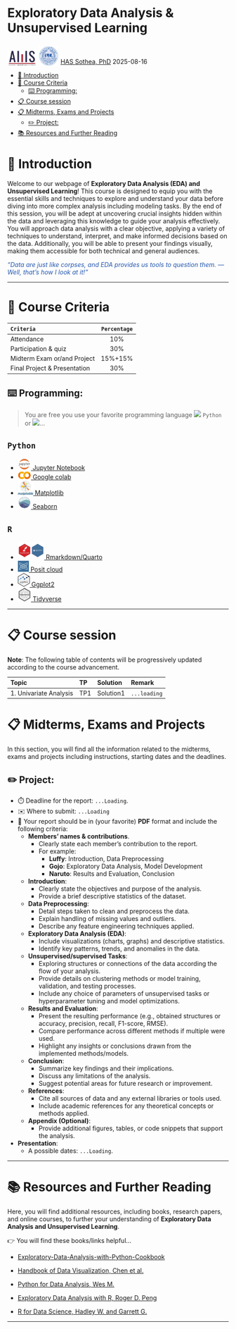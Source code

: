 # **Exploratory Data Analysis & Unsupervised Learning**
<img src="./img/AMS_logo.png#right"
style="position: relative; bottom: -5px;width:0.69444in" />
<img src="./img/itc.png#left"
style="position: relative; bottom: -5px;width:0.48611in" />
<a href="https://hassothea.github.io/">HAS Sothea, PhD</a>
2025-08-16

- [👋 Introduction](#-introduction)
- [📝 Course Criteria](#-course-criteria)
  - [⌨️ Programming:](#️-programming)
- [📋 Course session](#-course-session)
- [📋 Midterms, Exams and Projects](#-midterms-exams-and-projects)
  - [✏️ Project:](#️-project)
- [📚 Resources and Further Reading](#-resources-and-further-reading)

# 👋 Introduction

Welcome to our webpage of **Exploratory Data Analysis (EDA) and
Unsupervised Learning**! This course is designed to equip you with the
essential skills and techniques to explore and understand your data
before diving into more complex analysis including modeling tasks. By
the end of this session, you will be adept at uncovering crucial
insights hidden within the data and leveraging this knowledge to guide
your analysis effectively. You will approach data analysis with a clear
objective, applying a variety of techniques to understand, interpret,
and make informed decisions based on the data. Additionally, you will be
able to present your findings visually, making them accessible for both
technical and general audiences.

<span style="color: #2558afff;">*“Data are just like corpses, and EDA
provides us tools to question them. — Well, that’s how I look at
it!”*</span>

------------------------------------------------------------------------

# 📝 Course Criteria

| **`Criteria`**               | **`Percentage`** |
|:-----------------------------|:----------------:|
| Attendance                   |       10%        |
| Participation & quiz         |       30%        |
| Midterm Exam or/and Project  |     15%+15%      |
| Final Project & Presentation |       30%        |

## ⌨️ Programming:

> You are free you use your favorite programming language
> <a href="https://www.python.org/" target="_blank"><img
> src="./img/python.png" style="position: relative; bottom: 0px"
> width="30" /></a> `Python` or
> <a href="https://www.r-project.org/" target="_blank"><img
> src="./img/R_logo.png" style="position: relative; bottom: 0px"
> width="30" /></a>…

<div class="panel-tabset">

## `Python`

- <a href="https://docs.jupyter.org/en/latest/" target="_blank"><img
  src="./img/jupyter.png" style="position: relative; bottom: 0px"
  width="30" /> Jupyter Notebook</a>
- <a href="https://colab.research.google.com/" target="_blank"><img
  src="./img/colab.png" style="position: relative; bottom: 0px"
  width="30" /> Google colab</a>
- <a href="https://matplotlib.org/" target="_blank"><img
  src="./img/plt_logo.png" style="position: relative; bottom: 0px"
  width="35" /> Matplotlib</a>
- <a href="https://seaborn.pydata.org/" target="_blank"><img
  src="./img/sns_logo.svg" style="position: relative; bottom: 0px"
  width="30" /> Seaborn</a>

## `R`

- <a href="https://quarto.org/" target="_blank"><img
  src="./img/quarto_logo.png" style="position: relative; bottom: 0px"
  width="60" /> Rmarkdown/Quarto</a>
- <a href="https://ggplot2.tidyverse.org/" target="_blank"><img
  src="./img/posit_logo.png" style="position: relative; bottom: 0px"
  width="25" /> Posit cloud</a>
- <a href="https://ggplot2.tidyverse.org/" target="_blank"><img
  src="./img/ggplot_logo.png" style="position: relative; bottom: 0px"
  width="27" /> Ggplot2</a>
- <a href="https://www.tidyverse.org/" target="_blank"><img
  src="./img/tidyverse_logo.png" style="position: relative; bottom: 0px"
  width="30" /> Tidyverse</a>

</div>

------------------------------------------------------------------------

# 📋 Course session

**Note**: The following table of contents will be progressively updated
according to the course advancement.

| Topic                   | TP  | Solution  | Remark       |
|:------------------------|:----|:----------|:-------------|
| 1\. Univariate Analysis | TP1 | Solution1 | `...loading` |

<!--](https://hassothea.github.io/EDA_ITC/TPs/TP3_Data_Preprocessing.html){target="_blank"} | [TP3-solution](https://hassothea.github.io/EDA_ITC/Solutions/TP3_Data_Preprocessing_sol.html){target="_blank"} | ✅ Completed | -->

# 📋 Midterms, Exams and Projects

In this section, you will find all the information related to the
midterms, exams and projects including instructions, starting dates and
the deadlines.

## ✏️ Project:

- ⏱️ Deadline for the report: `...Loading`.
- ✉️ Where to submit: `...Loading`
- 📝 Your report should be in (your favorite) **PDF** format and include
  the following criteria:
  - **Members’ names & contributions**.
    - Clearly state each member’s contribution to the report.
    - For example:
      - **Luffy**: Introduction, Data Preprocessing
      - **Gojo**: Exploratory Data Analysis, Model Development
      - **Naruto**: Results and Evaluation, Conclusion
  - **Introduction**:
    - Clearly state the objectives and purpose of the analysis.
    - Provide a brief descriptive statistics of the dataset.
  - **Data Preprocessing**:
    - Detail steps taken to clean and preprocess the data.
    - Explain handling of missing values and outliers.
    - Describe any feature engineering techniques applied.
  - **Exploratory Data Analysis (EDA)**:
    - Include visualizations (charts, graphs) and descriptive
      statistics.
    - Identify key patterns, trends, and anomalies in the data.
  - **Unsupervised/supervised Tasks**:
    - Exploring structures or connections of the data according the flow
      of your analysis.
    - Provide details on clustering methods or model training,
      validation, and testing processes.
    - Include any choice of parameters of unsupervised tasks or
      hyperparameter tuning and model optimizations.
  - **Results and Evaluation**:
    - Present the resulting performance (e.g., obtained structures or
      accuracy, precision, recall, F1-score, RMSE).
    - Compare performance across different methods if multiple were
      used.
    - Highlight any insights or conclusions drawn from the implemented
      methods/models.
  - **Conclusion**:
    - Summarize key findings and their implications.
    - Discuss any limitations of the analysis.
    - Suggest potential areas for future research or improvement.
  - **References**:
    - Cite all sources of data and any external libraries or tools used.
    - Include academic references for any theoretical concepts or
      methods applied.
  - **Appendix (Optional)**:
    - Provide additional figures, tables, or code snippets that support
      the analysis.
- **Presentation**:
  - A possible dates: `...Loading`.

------------------------------------------------------------------------

# 📚 Resources and Further Reading

Here, you will find additional resources, including books, research
papers, and online courses, to further your understanding of
**Exploratory Data Analysis and Unsupervised Learning**.

👉 You will find these books/links helpful…

- <a
  href="https://github.com/PacktPublishing/Exploratory-Data-Analysis-with-Python-Cookbook?tab=readme-ov-file"
  target="_blank">Exploratory-Data-Analysis-with-Python-Cookbook</a>

- <a href="https://haralick.org/DV/Handbook_of_Data_Visualization.pdf"
  target="_blank">Handbook of Data Visualization, Chen et al.</a>

- <a href="https://wesmckinney.com/book/" target="_blank">Python for Data
  Analysis, Wes M.</a>

- <a href="https://bookdown.org/rdpeng/exdata/"
  target="_blank">Exploratory Data Analysis with R, Roger D. Peng</a>

- <a
  href="https://batrachos.com/sites/default/files/pictures/Books/Wickham_Grolemund_2017_R%20for%20Data%20Science.pdf"
  target="_blank">R for Data Science, Hadley W. and Garrett G.</a>

------------------------------------------------------------------------
